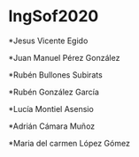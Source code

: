 <h1> IngSof2020 </h1>

*Jesus Vicente Egido

*Juan Manuel Pérez González

*Rubén Bullones Subirats

*Rubén González García

*Lucía Montiel Asensio

*Adrián Cámara Muñoz

*Maria del carmen López Gómez
